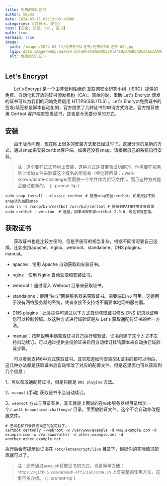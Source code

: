 ```yaml
---
title: 免费的SSL证书
author: mmy83
date: 2024-03-11 09:13:00 +0800
categories: [IT技术, 安全]
tags: [安全, 加密, ssl, 证书]
math: true
mermaid: true
image:
  path: /images/2024-03-11/免费的SSL证书/免费的SSL证书-00.jpg
  lqip: data:image/webp;base64,UklGRkYAAABXRUJQVlA4IDoAAADQAQCdASoIAAMAAUAmJYwCdAERHt2SAAD+/Zjctp+b/n9IRyITX+QhBBObNBkHPeirncBaUt6FsQAA
  alt: 免费的SSL证书
---
```


## Let's Encrypt

&emsp;&emsp;Let's Encrypt 是一个由非营利性组织 互联网安全研究小组（ISRG）提供的免费、自动化和开放的证书颁发机构（CA）。简单的说，借助 Let's Encrypt 颁发的证书可以为我们的网站免费启用 HTTPS(SSL/TLS) 。Let's Encrypt免费证书的签发/续签都是脚本自动化的，官方提供了几种证书的申请方式方法，官方推荐使用 Certbot 客户端来签发证书，这也是今天要分享的方式。

## 安装

&emsp;&emsp;由于版本问题，现在网上很多的安装方式都已经过时了。这里分享的是新的方式，通过snap来安装certbot客户端。如果还没有snap，请根据自己的系统自行安装。

> 注：这个要在正式环境上安装，这种方式是自带验证功能的，他需要在服务器上增加文件来验证这个域名的所有权（会创建目录：/.well-known/acme-challenge/里面放一个文件作为验证文件）。而且这种方式是会自动更新的。
{: .prompt-tip }

```shell
sudo snap install --classic certbot # 使用snap安装certbot，如果报找不到snap请先按照snap
sudo ln -s /snap/bin/certbot /usr/bin/certbot # 软链到PATH环境变量目录
sudo certbot --version  # 验证，如果出现形如certbot 2.9.0，说名安装正常。
```

## 获取证书

&emsp;&emsp;获取证书也是比较方便的，但是手册写的相当复杂，根据不同情况要自己选择。比如支持apache、nginx、webroot、standalone、DNS plugins、manual。

* apache：使用 Apache 自动获取和安装证书。

* nginx：使用 Nginx 自动获取和安装证书。

* webroot：通过写入 Webroot 目录来获取证书。

* standalone：使用“独立”网络服务器来获取证书。需要端口 ```80``` 可用。这适用于没有网络服务器的系统，或者直接不支持或不需要本地网络服务器。

* DNS plugins：此类插件可通过以下方式自动获取证书修改 DNS 记录以证明您可以控制领域。以这种方式进行域验证是从 Let's 获取通配符证书的唯一方法。

* manual：按照说明手动获取证书自己执行域验证。证书创建了这个方式不支持自动续订。可以通过提供身份验证来启用自动续订挂钩脚本来自动执行域验证步骤。

&emsp;&emsp;可以看到支持6中方式获取证书。其实知道如何安装SSL证书的都可以明白，这几种办法都是获取证书后自动修改了对应的配置文件。但是这里面也可以获取到几个信息：

1、可以获取通配符证书，但是只能是 ```DNS plugins``` 方法。

2、```manual``` (手动) 获取证书不会自动续订。

3、```webroot``` 方式与目录有关，其实就是上面说的在web服务器根目录增加一个```/.well-known/acme-challenge/``` 目录，里面放验证文件。这个不会自动修改配置文件。

```shell
# 把域名和目录换成自己的就可以了。
certbot certonly --webroot -w /var/www/example -d www.example.com -d example.com -w /var/www/other -d other.example.net -d another.other.example.net 
```

执行后会有提示说证书在 ```/etc/letsencrypt/live``` 目录下，根据你的实际情况配置就可以了。

> 注：还有通过```acme.sh```获取证书的方式，也是简单方便：```https://github.com/acmesh-official/acme.sh``` 上有完整的使用方法，这里不多介绍。
{: .prompt-tip }
